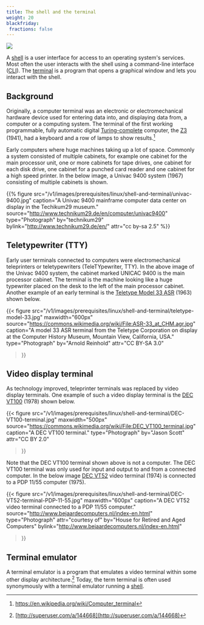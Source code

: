 ```yaml
---
title: The shell and the terminal
weight: 20
blackfriday:
 fractions: false
---
```



![](/v1/images/prerequisites/linux/shell-and-terminal/terminal-icon.png)

A [shell][shell] is a user interface for access to an operating system's services. Most
often the user interacts with the shell using a
command-line interface ([CLI][cli]). The [terminal][terminal-emulator] is a program that opens a graphical window and lets you interact
with the shell.

[shell]:https://en.wikipedia.org/wiki/Shell_(computing)
[terminal-emulator]: https://en.wikipedia.org/wiki/Terminal_emulator 
[cli]: https://en.wikipedia.org/wiki/Command-line_interface 

## Background 

Originally, a computer terminal was an electronic or electromechanical hardware
device used for entering data into, and displaying data from, a computer or a
computing system. The terminal of the first working programmable, fully
automatic digital [Turing-complete][turing-complete] computer, the [Z3][z3] (1941), had a keyboard and a
row of lamps to show results.[^computer-terminal]

[z3]: https://en.wikipedia.org/wiki/Z3_(computer) 

[turing-complete]: https://en.wikipedia.org/wiki/Turing_completeness

[^computer-terminal]: https://en.wikipedia.org/wiki/Computer_terminal

Early computers where huge machines taking up a lot of space. Commonly a system
consisted of multiple cabinets, for example one cabinet for the main processor
unit, one or more cabinets for tape drives, one cabinet for each disk drive, one
cabinet for a punched card reader and one cabinet for a high speed printer. In the
below image, a Univac 9400 system (1967) consisting of multiple cabinets is
shown.

{{% figure
   src="/v1/images/prerequisites/linux/shell-and-terminal/univac-9400.jpg"
   caption="A Univac 9400 mainframe computer data center on display in the Techikum29 museum."
   source="http://www.technikum29.de/en/computer/univac9400"
   type="Photograph"
   by="technikum29"
   bylink="http://www.technikum29.de/en/"
   attr="cc by-sa 2.5"
%}}


<!-- More info on Univac 9400  http://www.technikum29.de/en/computer/univac9400 --> 

## Teletypewriter (TTY)

Early user terminals connected to computers were electromechanical
teleprinters or teletypewriters (TeleTYpewriter, TTY). In the above image of the
Univac 9400 system, the cabinet marked UNICAC 9400 is the main
processor cabinet. The terminal is the machine looking like a huge typewriter
placed on the desk to the left of the main processor cabinet. Another example of an early terminal is
the [Teletype Model 33 ASR][teletype-33-asr] (1963) shown below.

[teletype-33-asr]:https://en.wikipedia.org/wiki/Teletype_Model_33 
{{< figure 
    src="/v1/images/prerequisites/linux/shell-and-terminal/teletype-model-33.jpg"
    maxwidth="600px"
    source="https://commons.wikimedia.org/wiki/File:ASR-33_at_CHM.agr.jpg"
    caption="A model 33 ASR terminal from the Teletype Corporation on display at the Computer History Museum, Mountain View, California, USA."
    type="Photograph"
    by="Arnold Reinhold"
    attr="CC BY-SA 3.0"
    
>}}

## Video display terminal

As technology improved, teleprinter terminals was replaced by video display 
terminals. One example of such a video display terminal is the [DEC VT100][vt-100] (1978)
shown below.

[vt-100]: https://en.wikipedia.org/wiki/VT100 

{{< figure
    src="/v1/images/prerequisites/linux/shell-and-terminal/DEC-VT100-terminal.jpg"
    maxwidth="500px"
    source="https://commons.wikimedia.org/wiki/File:DEC_VT100_terminal.jpg"
    caption="A DEC VT100 terminal."
    type="Photograph"
    by="Jason Scott"
    attr="CC BY 2.0"
>}}


Note that the DEC VT100 terminal shown above is not a computer. The DEC
VT100 terminal was
only used for input and output to and from a connected computer. In the below image [DEC VT52](https://en.wikipedia.org/wiki/VT52) video terminal (1974) is connected to a PDP 11/55 computer (1975). 

{{< figure 
    src="/v1/images/prerequisites/linux/shell-and-terminal/DEC-VT52-terminal-PDP-11-55.jpg"
    maxwidth="600px"
    caption="A DEC VT52 video terminal connected to a PDP 11/55 computer."
    source="http://www.bejaardecomputers.nl/index-en.html"
    type="Photograph"
    attr="courtesy of"
    by="House for Retired and Aged Computers"
    bylink="http://www.bejaardecomputers.nl/index-en.html"
>}}

<!--
{{% figure
           src="/images/prerequisites/linux/shell-and-terminal/pdp-11-40.jpg" 
           maxwidth="450px"
           caption="A PDP-11/40 computer as exhibited in Vienna Technical Museumwith with the processor at the bottom and a TU56 dual DECtape drive is installed above it."
           type="Photograph"
           source="https://commons.wikimedia.org/wiki/File:Pdp-11-40.jpg"
           attr="CC-BY-SA 3.0"
           by="Stefan Kögl"
           bylink="fo"
%}}
-->

## Terminal emulator

A terminal emulator is a program that emulates a video terminal within some
other display architecture.[^terminal] Today, the term terminal is
often used synonymously with a terminal emulator running a [shell][shell].


[teleprinter]: https://en.wikipedia.org/wiki/Teleprinter
[^terminal]: [http://superuser.com/a/144668](http://superuser.com/a/144668)

